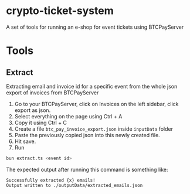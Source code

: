 # crypto-ticket-system
A set of tools for running an e-shop for event tickets using BTCPayServer

# Tools
## Extract
Extracting email and invoice id for a specific event from the whole json export of invoices from BTCPayServer
1. Go to your BTCPayServer, click on Invoices on the left sidebar, click export as json.
2. Select everything on the page using Ctrl + A
3. Copy it using Ctrl + C
4. Create a file `btc_pay_invoice_export.json` inside `inputData` folder
5. Paste the previously copied json into this newly created file.
6. Hit save.
7. Run
```sh 
bun extract.ts <event id>
```

The expected output after running this command is something like:
```
Successfully extracted {x} emails!
Output written to ./outputData/extracted_emails.json
```
